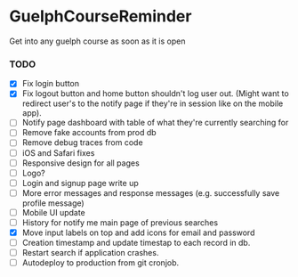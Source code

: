 # GuelphCourseReminder
Get into any guelph course as soon as it is open


### TODO
- [x] Fix login button
- [x] Fix logout button and home button shouldn't log user out. (Might want to redirect user's to the notify page if they're in session like on the mobile app).
- [ ] Notify page dashboard with table of what they're currently searching for
- [ ] Remove fake accounts from prod db
- [ ] Remove debug traces from code
- [ ] iOS and Safari fixes
- [ ] Responsive design for all pages
- [ ] Logo?
- [ ] Login and signup page write up
- [ ] More error messages and response messages (e.g. successfully save profile message)
- [ ] Mobile UI update
- [ ] History for notify me main page of previous searches
- [x] Move input labels on top and add icons for email and password
- [ ] Creation timestamp and update timestap to each record in db.
- [ ] Restart search if application crashes.
- [ ] Autodeploy to production from git cronjob.
